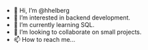 - 👋 Hi, I’m @hhelberg
- 👀 I’m interested in backend development.
- 🌱 I’m currently learning SQL.
- 💞️ I’m looking to collaborate on small projects.
- 📫 How to reach me...

<!---
hhelberg/hhelberg is a ✨ special ✨ repository because its `README.md` (this file) appears on your GitHub profile.
You can click the Preview link to take a look at your changes.
--->
